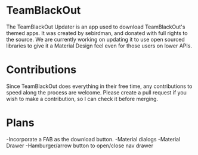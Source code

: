 # TeamBlackOut

The TeamBlackOut Updater is an app used to download TeamBlackOut's themed apps. It was created by sebirdman, and donated with full rights to the source. We are currently working on updating it to use open sourced libraries to give it a Material Design feel even for those users on lower APIs.

# Contributions

Since TeamBlackOut does everything in their free time, any contributions to speed along the process are welcome. Please create a pull request if you wish to make a contribution, so I can check it before merging. 

# Plans

-Incorporate a FAB as the download button.
-Material dialogs
-Material Drawer 
-Hamburger/arrow button to open/close nav drawer

